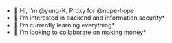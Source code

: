 - 👋 Hi, I’m @yung-K, Proxy for @nope-hope
- 👀 I’m interested in backend and information security*
- 🌱 I’m currently learning everything*
- 💞️ I’m looking to collaborate on making money*

<!---
yung-K/yung-K is a ✨ special ✨ repository because its `README.md` (this file) appears on your GitHub profile.
You can click the Preview link to take a look at your changes.
--->
